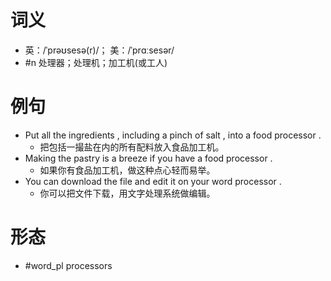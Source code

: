 # 词义
- 英：/ˈprəʊsesə(r)/； 美：/ˈprɑːsesər/
- #n 处理器；处理机；加工机(或工人)
# 例句
- Put all the ingredients , including a pinch of salt , into a food processor .
	- 把包括一撮盐在内的所有配料放入食品加工机。
- Making the pastry is a breeze if you have a food processor .
	- 如果你有食品加工机，做这种点心轻而易举。
- You can download the file and edit it on your word processor .
	- 你可以把文件下载，用文字处理系统做编辑。
# 形态
- #word_pl processors
